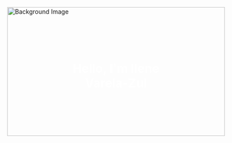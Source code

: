 <div style="position: relative;">
  <img src="https://media4.giphy.com/media/xThtawJ5higNRr1pq8/giphy.gif?cid=790b7611zhapxbfijxwzunc0tijkuh2hh1mewkp32kfmnchg&ep=v1_stickers_search&rid=giphy.gif&ct=s" alt="Background Image" width="100%" height="300px">
  <div style="position: absolute; top: 50%; left: 50%; transform: translate(-50%, -50%); text-align: center; color: white;">
    <h1>Hello, I'm Ilene Varela-Zul</h1>
  </div>
</div>
